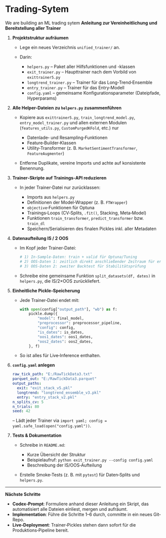 # Trading-Sytem
We are building an ML trading sytem 
**Anleitung zur Vereinheitlichung und Bereitstellung aller Trainer**

1. **Projektstruktur aufräumen**

   * Lege ein neues Verzeichnis `unified_trainer/` an.
   * Darin:

     * `helpers.py` – Paket aller Hilfsfunktionen und -klassen
     * `exit_trainer.py` – Haupttrainer nach dem Vorbild von `exittrainer5.py`
     * `longtrend_trainer.py` – Trainer für das Long‐Trend‐Ensemble
     * `entry_trainer.py` – Trainer für das Entry‐Modell
     * `config.yaml` – gemeinsame Konfigurationsparameter (Dateipfade, Hyperparams)

2. **Alle Helper-Dateien zu `helpers.py` zusammenführen**

   * Kopiere aus `exittrainer5.py`, `train_longtrend_model.py`, `entry_model_trainer.py` und allen externen Modulen (`features_utils.py`, `CustomPurgedKFold`, etc.) nur

     * Datenlade‐ und Resampling‐Funktionen
     * Feature‐Builder‐Klassen
     * Utility‐Transformer (z. B. `MarketSentimentTransformer`, `FeatureAugmenter`)
   * Entferne Duplikate, vereine Imports und achte auf konsistente Benennung.

3. **Trainer‐Skripte auf Trainings‐API reduzieren**

   * In jeder Trainer‐Datei nur zurücklassen:

     * Imports aus `helpers.py`
     * Definitionen der Model‐Wrapper (z. B. `FTWrapper`)
     * `objective`‐Funktionen für Optuna
     * Trainings‐Loops (CV‐Splits, `.fit()`, Stacking, Meta‐Model)
     * Funktionen `train_transformer`, `predict_transformer` bzw. `train_dl`
     * Speichern/Serialisieren des finalen Pickles inkl. aller Metadaten

4. **Datenaufteilung IS / 2 OOS**

   * Im Kopf jeder Trainer‐Datei:

     ```python
     # 1) In-Sample-Daten: train + valid für Optuna/Tuning
     # 2) OOS-Daten 1: zeitlich direkt anschließender Zeitraum für erstes Backtest
     # 3) OOS-Daten 2: zweiter Backtest für Stabilitätsprüfung
     ```
   * Schreibe eine gemeinsame Funktion `split_datasets(df, dates)` in `helpers.py`, die IS/2×OOS zurückliefert.

5. **Einheitliche Pickle‐Speicherung**

   * Jede Trainer‐Datei endet mit:

     ```python
     with open(config["output_path"], "wb") as f:
         pickle.dump({
             "model": final_model,
             "preprocessor": preprocessor_pipeline,
             "config": config,
             "is_dates": is_dates,
             "oos1_dates": oos1_dates,
             "oos2_dates": oos2_dates,
         }, f)
     ```
   * So ist alles für Live‐Inference enthalten.

6. **`config.yaml` anlegen**

   ```yaml
   raw_tick_path: "E:/RawTickData3.txt"
   parquet_out: "E:/RawTickData3.parquet"
   output_paths:
     exit: "exit_stack_v5.pkl"
     longtrend: "longtrend_ensemble_v3.pkl"
     entry: "entry_stack_v2.pkl"
   n_splits_cv: 5
   n_trials: 80
   seed: 42
   ```

   – Lädt jeder Trainer via `import yaml; config = yaml.safe_load(open("config.yaml"))`.

7. **Tests & Dokumentation**

   * Schreibe in `README.md`:

     * Kurze Übersicht der Struktur
     * Beispielaufruf: `python exit_trainer.py --config config.yaml`
     * Beschreibung der IS/OOS‐Aufteilung
   * Erstelle Smoke‐Tests (z. B. mit `pytest`) für Daten‐Splits und `helpers.py`.

---

**Nächste Schritte**

* **Codex‐Prompt**: Formuliere anhand dieser Anleitung ein Skript, das automatisiert alle Dateien einliest, mergen und aufräumt.
* **Implementation**: Führe die Schritte 1–6 durch, committe in ein neues Git‐Repo.
* **Live‐Deployment**: Trainer‐Pickles stehen dann sofort für die Produktions‐Pipeline bereit.
